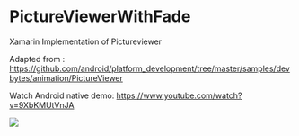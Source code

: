 # PictureViewerWithFade
Xamarin Implementation of Pictureviewer 

Adapted from : https://github.com/android/platform_development/tree/master/samples/devbytes/animation/PictureViewer

Watch Android native demo: https://www.youtube.com/watch?v=9XbKMUtVnJA

![](http://i.imgur.com/NDdWh7V.gif)
